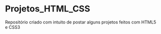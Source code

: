 # Projetos_HTML_CSS
 Repositório criado com intuito de postar alguns projetos feitos com HTML5 e CSS3

